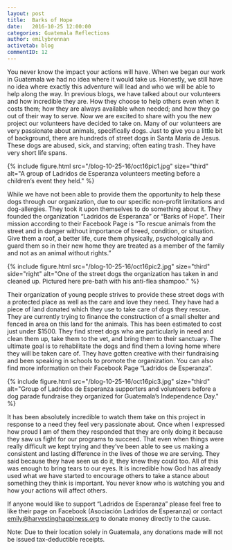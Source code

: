 ```yaml
---
layout: post
title:  Barks of Hope
date:   2016-10-25 12:00:00
categories: Guatemala Reflections
author: emilybrennan
activetab: blog
commentID: 12
---
```


You never know the impact your actions will have. When we began our work in Guatemala we had no idea where it would take us. Honestly, we still have no idea where exactly this adventure will lead and who we will be able to help along the way. In previous blogs, we have talked about our volunteers and how incredible they are. How they choose to help others even when it costs them; how they are always available when needed; and how they go out of their way to serve. Now we are excited to share with you the new project our volunteers have decided to take on. Many of our volunteers are very passionate about animals, specifically dogs. Just to give you a little bit of background, there are hundreds of street dogs in Santa Maria de Jesus. These dogs are abused, sick, and starving; often eating trash. They have very short life spans. 

{% include figure.html src="/blog-10-25-16/oct16pic1.jpg" size="third" alt="A group of Ladridos de Esperanza volunteers meeting before a children’s event they held." %}

While we have not been able to provide them the opportunity to help these dogs through our organization, due to our specific non-profit limitations and dog-allergies. They took it upon themselves to do something about it. They founded the organization “Ladridos de Esperanza” or “Barks of Hope”. Their mission according to their Facebook Page is “To rescue animals from the street and in danger without importance of breed, condition, or situation. Give them a roof, a better life, cure them physically, psychologically and guard them so in their new home they are treated as a member of the family and not as an animal without rights.”

{% include figure.html src="/blog-10-25-16/oct16pic2.jpg" size="third" side="right" alt="One of the street dogs the organization has taken in and cleaned up. Pictured here pre-bath with his anti-flea shampoo." %}

Their organization of young people strives to provide these street dogs with a protected place as well as the care and love they need. They have had a piece of land donated which they use to take care of dogs they rescue. They are currently trying to finance the construction of a small shelter and fenced in area on this land for the animals. This has been estimated to cost just under $1500. They find street dogs who are particularly in need and clean them up, take them to the vet, and bring them to their sanctuary. The ultimate goal is to rehabilitate the dogs and find them a loving home where they will be taken care of. They have gotten creative with their fundraising and been speaking in schools to promote the organization. You can also find more information on their Facebook Page “Ladridos de Esperanza”.

{% include figure.html src="/blog-10-25-16/oct16pic3.jpg" size="third" alt="Group of Ladridos de Esperanza supporters and volunteers before a dog parade fundraise they organized for Guatemala’s Independence Day." %}

It has been absolutely incredible to watch them take on this project in response to a need they feel very passionate about. Once when I expressed how proud I am of them they responded that they are only doing it because they saw us fight for our programs to succeed. That even when things were really difficult we kept trying and they’ve been able to see us making a consistent and lasting difference in the lives of those we are serving. They said because they have seen us do it, they knew they could too. All of this was enough to bring tears to our eyes. It is incredible how God has already used what we have started to encourage others to take a stance about something they think is important. You never know who is watching you and how your actions will affect others. 

If anyone would like to support “Ladridos de Esperanza” please feel free to like their page on Facebook (Asociación Ladridos de Esperanza) or contact emily@harvestinghappiness.org to donate money directly to the cause. 

Note: Due to their location solely in Guatemala, any donations made will not be issued tax-deductible receipts. 
